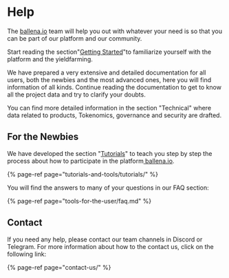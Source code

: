 # Help

The [ ballena.io](https://ballena.io/) team will help you out with whatever your need is so that you can be part of our platform and our community.

Start reading the section"[Getting Started](getting-started-1/getting-started.md)"to familiarize yourself with the platform and the yieldfarming.

We have prepared a very extensive and detailed documentation for all users, both the newbies and the most advanced ones, here you will find information of all kinds. Continue reading the documentation to get to know all the project data and try to clarify your doubts.

You can find more detailed information in the section "Technical" where data related to products, Tokenomics, governance and security are drafted.

## For the Newbies

We have developed the section "[Tutorials](tutorials-and-tools/tutorials/)" to teach you step by step the process about how to participate in the platform[ ballena.io](https://ballena.io/).

{% page-ref page="tutorials-and-tools/tutorials/" %}

You will find the answers to many of your questions in our FAQ section:

{% page-ref page="tools-for-the-user/faq.md" %}

## Contact

If you need any help, please contact our team channels in Discord or Telegram. For more information about how to the contact us, click on the following link:

{% page-ref page="contact-us/" %}






